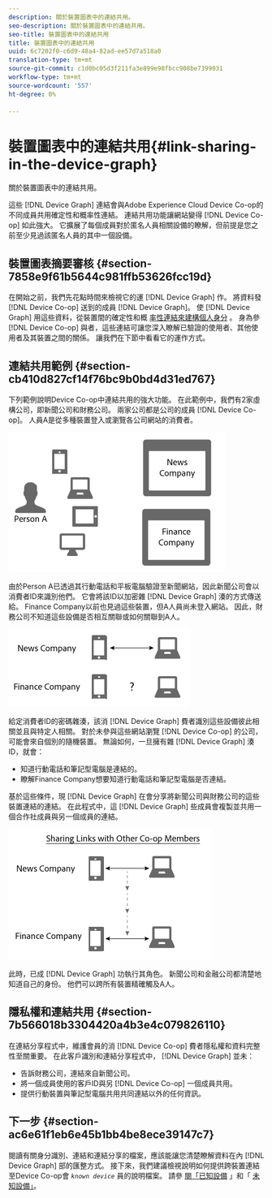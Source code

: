 ```yaml
---
description: 關於裝置圖表中的連結共用。
seo-description: 關於裝置圖表中的連結共用。
seo-title: 裝置圖表中的連結共用
title: 裝置圖表中的連結共用
uuid: 6c7202f0-c6d9-48a4-82ad-ee57d7a518a0
translation-type: tm+mt
source-git-commit: c1d0bc05d3f211fa3e899e98fbcc908be7399031
workflow-type: tm+mt
source-wordcount: '557'
ht-degree: 0%

---
```



# 裝置圖表中的連結共用{#link-sharing-in-the-device-graph}

關於裝置圖表中的連結共用。

這些 [!DNL Device Graph] 連結會與Adobe Experience Cloud Device Co-op的不同成員共用確定性和概率性連結。 連結共用功能讓網站變得 [!DNL Device Co-op] 如此強大。 它擴展了每個成員對於匿名人員相關設備的瞭解，但前提是您之前至少見過該匿名人員的其中一個設備。

## 裝置圖表摘要審核 {#section-7858e9f61b5644c981ffb53626fcc19d}

在開始之前，我們先花點時間來檢視它的運 [!DNL Device Graph] 作。 將資料發 [!DNL Device Co-op] 送到的成員 [!DNL Device Graph]。 使 [!DNL Device Graph] 用這些資料，從裝置間的確定性和概 [率性連結來建構個人身分](../processes/links.md#concept-58bb7ab25f904f5f98d645e35205c931) 。 身為參 [!DNL Device Co-op] 與者，這些連結可讓您深入瞭解已驗證的使用者、其他使用者及其裝置之間的關係。 讓我們在下節中看看它的運作方式。

## 連結共用範例 {#section-cb410d827cf14f76bc9b0bd4d31ed767}

下列範例說明Device Co-op中連結共用的強大功能。 在此範例中，我們有2家虛構公司，即新聞公司和財務公司。 兩家公司都是公司的成員 [!DNL Device Co-op]。 人員A是從多種裝置登入或瀏覽各公司網站的消費者。

![](assets/share1.png)

由於Person A已透過其行動電話和平板電腦驗證至新聞網站，因此新聞公司會以消費者ID來識別他們。 它會將該ID以加密雜 [!DNL Device Graph] 湊的方式傳送給。 Finance Company以前也見過這些裝置，但A人員尚未登入網站。 因此，財務公司不知道這些設備是否相互關聯或如何關聯到A人。

![](assets/share2.png)

給定消費者ID的密碼雜湊，該消 [!DNL Device Graph] 費者識別這些設備彼此相關並且與特定人相關。 對於未參與這些網站瀏覽 [!DNL Device Co-op] 的公司，可能會來自個別的隨機裝置。 無論如何，一旦擁有雜 [!DNL Device Graph] 湊ID，就會：

* 知道行動電話和筆記型電腦是連結的。
* 瞭解Finance Company想要知道行動電話和筆記型電腦是否連結。

基於這些條件，現 [!DNL Device Graph] 在會分享將新聞公司與財務公司的這些裝置連結的連結。 在此程式中，這 [!DNL Device Graph] 些成員會複製並共用一個合作社成員與另一個成員的連結。

![](assets/share3.png)

此時，已成 [!DNL Device Graph] 功執行其角色。 新聞公司和金融公司都清楚地知道自己的身份。 他們可以跨所有裝置精確觸及A人。

## 隱私權和連結共用 {#section-7b566018b3304420a4b3e4c079826110}

在連結分享程式中，維護會員的消 [!DNL Device Co-op] 費者隱私權和資料完整性至關重要。 在此客戶識別和連結分享程式中， [!DNL Device Graph] 並未：

* 告訴財務公司，連結來自新聞公司。
* 將一個成員使用的客戶ID與另 [!DNL Device Co-op] 一個成員共用。
* 提供行動裝置與筆記型電腦共用共同連結以外的任何資訊。

## 下一步 {#section-ac6e61f1eb6e45b1bb4be8ece39147c7}

閱讀有關身分識別、連結和連結分享的檔案，應該能讓您清楚瞭解資料在內 [!DNL Device Graph] 部的匯整方式。 接下來，我們建議檢視說明如何提供跨裝置連結至Device Co-op會 *`known device`* 員的說明檔案。 請參 [閱「已知設備](../processes/known-device.md#concept-8e87c276819a48bfac5cef10b45216d1) 」和「 [未知設備」](../processes/unknown-device.md#concept-95090d341cdc4c22ba4319d79d8f6e40)。
